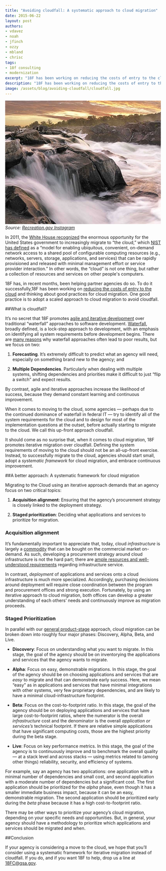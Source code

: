 ```yaml
---
title: "Avoiding cloudfall: A systematic approach to cloud migration"
date: 2015-06-22
layout: post
authors:
- vdavez
- noah
- jfinch
- ozzy
- mbland
- chrisc
tags:
- 18f consulting
- modernization
excerpt: "18F has been working on reducing the costs of entry to the cloud and thinking about good practices for cloud migration. One good practice is to adopt a scaled approach to cloud migration to avoid cloudfall."
description: "18F has been working on reducing the costs of entry to the cloud and thinking about good practices for cloud migration. One good practice is to adopt a scaled approach to cloud migration to avoid cloudfall."
image: /assets/blog/avoiding-cloudfall/cloudfall.jpg
---
```


![A waterfall over rocks.](/assets/blog/avoiding-cloudfall/cloudfall.jpg)
*Source: [Recreation.gov Instagram](https://instagram.com/p/pZFSh0ivJe/)*

In 2011, the [White House recognized](https://www.whitehouse.gov/sites/default/files/omb/assets/egov_docs/federal-cloud-computing-strategy.pdf)
the enormous opportunity for the United States government to
increasingly migrate to “the cloud,” which [NIST has
defined](http://csrc.nist.gov/publications/nistpubs/800-145/SP800-145.pdf)
as a “model for enabling ubiquitous, convenient, on-demand network
access to a shared pool of configurable computing resources (e.g.,
networks, servers, storage, applications, and services) that can be
rapidly provisioned and released with minimal management effort or
service provider interaction.” In other words, the “cloud” is not one
thing, but rather a collection of resources and services on
other people's computers.

18F has, in recent months, been helping partner agencies do so. To do it
successfully,18F has been working on [reducing the costs of entry to
the cloud](https://18f.gsa.gov/2015/05/08/layering-innovation/) and
thinking about good practices for cloud migration. One good practice is
to adopt a scaled approach to cloud migration to avoid cloudfall.

##What is cloudfall?

It’s no secret that 18F promotes [agile and iterative
development](https://playbook.cio.gov/#play4) over traditional
“waterfall” approaches to software development.
[Waterfall](http://en.wikipedia.org/wiki/Waterfall_model), broadly
defined, is a lock-step approach to development, with an emphasis on
identifying all system requirements before development begins. There are
[many
reasons](http://ben.balter.com/2011/11/29/towards-a-more-agile-government/#b-waterfall-software-development-fails-to-adequately-respond-to-the-ever-changing-conditions-that-make-up-a-projects-problem-space)
why waterfall approaches often lead to poor results, but we focus on
two:

1.  **Forecasting**. It’s extremely difficult to predict what an agency will need, especially on something brand new to the agency; and

2.  **Multiple Dependencies**. Particularly when dealing with multiple systems, shifting dependencies and priorities make it difficult to just “flip a switch” and expect results.

By contrast, agile and iterative approaches increase the likelihood of
success, because they demand constant learning and continuous
improvement.

When it comes to moving to the cloud, some agencies — perhaps due to the
continued dominance of waterfall in federal IT — try to identify all of
the system requirements for the cloud and to design for most of the
implementation questions at the outset, before actually starting to
migrate to the cloud. We call this up-front approach cloudfall.

It should come as no surprise that, when it comes to cloud migration,
18F promotes iterative migration over cloudfall. Defining the system
requirements of moving to the cloud should not be an all-up-front
exercise. Instead, to successfully migrate to the cloud, agencies should
start small, adopt a *systematic framework* for cloud migration, and
embrace continuous improvement.

##A better approach: A systematic framework for cloud migration

Migrating to the Cloud using an iterative approach demands that an
agency focus on two critical topics:

1.  **Acquisition alignment**: Ensuring that the agency’s procurement strategy is closely linked to the deployment strategy.

2.  **Staged prioritization**: Deciding what applications and services to prioritize for migration.

### Acquisition alignment

It’s fundamentally important to appreciate that, today, cloud
*infrastructure* is largely a
[commodity](http://www.forbes.com/sites/timworstall/2014/04/15/cloud-services-become-quite-literally-a-commodity/)
that can be bought on the commercial market on-demand. As such,
developing a procurement strategy around cloud infrastructure is not the
hard part; there are [ample resources and well-understood
requirements](https://www.fedramp.gov/) regarding infrastructure
service.

In contrast, *deployment* of applications and services onto a cloud
infrastructure is much more specialized. Accordingly, purchasing
decisions around deployment will require close coordination between the
program and procurement offices and strong execution. Fortunately, by
using an iterative approach to cloud migration, both offices can develop
a greater understanding of each others’ needs and continuously improve
as migration proceeds.

### Staged Prioritization

In parallel with our [general
product-stage](https://18f.gsa.gov/dashboard/stages/) approach, cloud
migration can be broken down into roughly four major phases: Discovery,
Alpha, Beta, and Live.

-   **Discovery**: Focus on understanding what you want to migrate.
In this stage, the goal of the agency should be on inventorying the
applications and services that the agency wants to migrate.

-   **Alpha**: Focus on easy, demonstrable migrations.
In this stage, the goal of the agency should be on choosing applications and services that are *easy* to migrate and that can
demonstrate early success. Here, we mean “easy” as in applications and
services that have minimal integrations with other systems, very few
proprietary dependencies, and are likely to have a minimal
cloud-infrastructure footprint.

-   **Beta**: Focus on the cost-to-footprint ratio.
In this stage, the goal of the agency should be on deploying
applications and services that have large cost-to-footprint ratios,
where the numerator is the overall *infrastructure* cost and the
denominator is the overall *application or services’s* technical
footprint. If there are relative simple applications that have
significant computing costs, those are the highest priority during the
beta stage.

-   **Live**: Focus on key performance metrics.
In this stage, the goal of the agency is to continuously improve and
to benchmark the overall quality — at a stack level and across stacks
 — using metrics related to (among other things) reliability, security,
and efficiency of systems.

For example, say an agency has two applications: one application with a
minimal number of dependencies and small cost, and second application
with a moderate number of dependencies but a significant cost. The first
application should be prioritized for the *alpha* phase, even though it
has a smaller immediate business impact, because it can be an easy,
demonstrable migration. The second application should be prioritized
early during the *beta* phase because it has a high cost-to-footprint
ratio.

There may be other ways to prioritize your agency’s cloud migration,
depending on your specific needs and opportunities. But, in general,
your agency should have a methodology to prioritize which applications
and services should be migrated and when.

##Conclusion

If your agency is considering a move to the cloud, we hope that you’ll
consider using a systematic framework for iterative migration instead of
cloudfall. If you do, and if you want 18F to help, drop us a line at
[18FC@gsa.gov](mailto:18FC@gsa.gov).
